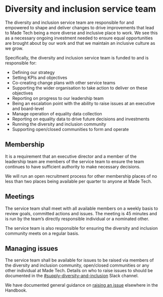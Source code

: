 # Diversity and inclusion service team

The diversity and inclusion service team are responsible for and empowered to shape and deliver changes to drive improvements that lead to Made Tech being a more diverse and inclusive place to work. We see this as a necessary ongoing investment needed to ensure equal opportunities are brought about by our work and that we maintain an inclusive culture as we grow.

Specifically, the diversity and inclusion service team is funded to and is responsible for:

- Defining our strategy
- Setting KPIs and objectives
- Co-creating change plans with other service teams
- Supporting the wider organisation to take action to deliver on these objectives
- Reporting on progress to our leadership team
- Being an escalation point with the ability to raise issues at an executive and board-level
- Manage operation of equality data collection
- Reporting on equality data to drive future decisions and investments
- Running the diversity and inclusion community
- Supporting open/closed communities to form and operate

## Membership

It is a requirement that an executive director and a member of the leadership team are members of the service team to ensure the team continues to have sufficient authority to make necessary decisions.

We will run an open recruitment process for other membership places of no less than two places being available per quarter to anyone at Made Tech.

## Meetings

The service team shall meet with all available members on a weekly basis to review goals, committed actions and issues. The meeting is 45 minutes and is run by the team’s directly responsible individual or a nominated other.

The service team is also responsible for ensuring the diversity and inclusion community  meets on a regular basis.

## Managing issues

The service team shall be available for issues to be raised via members of the diversity and inclusion community, open/closed communities or any other individual at Made Tech. Details on who to raise issues to should be documented in the [#supply-diversity-and-inclusion](https://madetechteam.slack.com/archives/CRAJF24CR) Slack channel.

We have documented general guidance on [raising an issue](guides/welfare/raising_an_issue.md) elsewhere in the Handbook.
